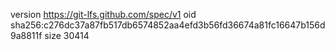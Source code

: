 version https://git-lfs.github.com/spec/v1
oid sha256:c276dc37a87fb517db6574852aa4efd3b56fd36674a81fc16647b156d9a8811f
size 30414
